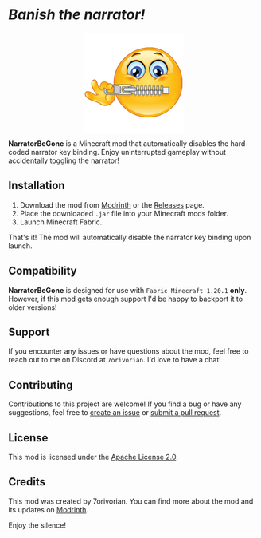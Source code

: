 # *Banish the narrator!*

<div style="display: flex; justify-content: center;">
  <img src="src/main/resources/assets/narratorbegone/icon.png" alt="Mod Logo" width="200">
</div>

**NarratorBeGone** is a Minecraft mod that automatically disables the hard-coded narrator key binding. Enjoy
uninterrupted gameplay without accidentally toggling the narrator!

## Installation

1. Download the mod from [Modrinth](https://modrinth.com/mod/narratorbegone) or
   the [Releases](https://github.com/7orivorian/NarratorBeGone/releases) page.
2. Place the downloaded `.jar` file into your Minecraft mods folder.
3. Launch Minecraft Fabric.

That's it! The mod will automatically disable the narrator key binding upon launch.

## Compatibility

**NarratorBeGone** is designed for use with `Fabric Minecraft 1.20.1` **only**. However, if this mod gets enough support
I'd be happy to backport it to older versions!

## Support

If you encounter any issues or have questions about the mod, feel free to reach out to me on Discord at `7orivorian`.
I'd love to have a chat!

## Contributing

Contributions to this project are welcome! If you find a bug or have any suggestions, feel free
to [create an issue](https://github.com/7orivorian/NarratorBeGone/issues)
or [submit a pull request](https://github.com/7orivorian/NarratorBeGone/pulls).

## License

This mod is licensed under the [Apache License 2.0](LICENSE).

## Credits

This mod was created by 7orivorian. You can find more about the mod and its updates
on [Modrinth](https://modrinth.com/mod/narratorbegone).

Enjoy the silence!